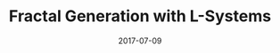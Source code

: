 ---
title: Fractal Generation with L-Systems
xurl: https://bitaesthetics.com/posts/fractal-generation-with-l-systems.html
date: 2017-07-09
---